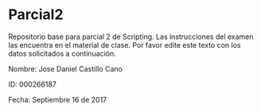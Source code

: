 ﻿# Parcial2

Repositorio base para parcial 2 de Scripting. Las instrucciones del examen las encuentra en el material de clase. Por favor edite este texto con los datos solicitados a continuación.

Nombre: Jose Daniel Castillo Cano

ID: 000266187

Fecha: Septiembre 16 de 2017
